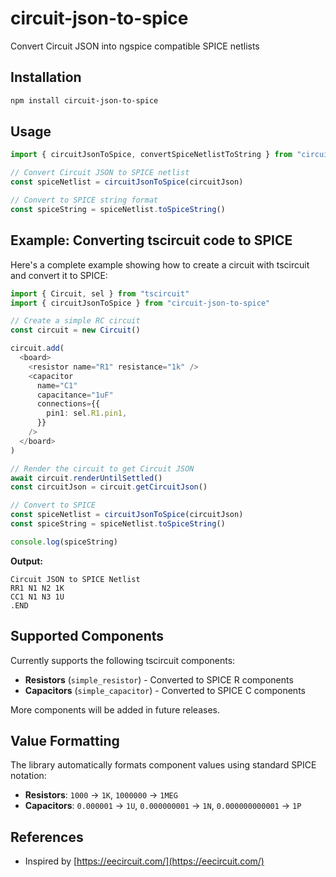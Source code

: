 # circuit-json-to-spice

Convert Circuit JSON into ngspice compatible SPICE netlists

## Installation

```bash
npm install circuit-json-to-spice
```

## Usage

```typescript
import { circuitJsonToSpice, convertSpiceNetlistToString } from "circuit-json-to-spice"

// Convert Circuit JSON to SPICE netlist
const spiceNetlist = circuitJsonToSpice(circuitJson)

// Convert to SPICE string format
const spiceString = spiceNetlist.toSpiceString()
```

## Example: Converting tscircuit code to SPICE

Here's a complete example showing how to create a circuit with tscircuit and convert it to SPICE:

```typescript
import { Circuit, sel } from "tscircuit"
import { circuitJsonToSpice } from "circuit-json-to-spice"

// Create a simple RC circuit
const circuit = new Circuit()

circuit.add(
  <board>
    <resistor name="R1" resistance="1k" />
    <capacitor
      name="C1" 
      capacitance="1uF"
      connections={{
        pin1: sel.R1.pin1,
      }}
    />
  </board>
)

// Render the circuit to get Circuit JSON
await circuit.renderUntilSettled()
const circuitJson = circuit.getCircuitJson()

// Convert to SPICE
const spiceNetlist = circuitJsonToSpice(circuitJson)
const spiceString = spiceNetlist.toSpiceString()

console.log(spiceString)
```

**Output:**
```spice
Circuit JSON to SPICE Netlist
RR1 N1 N2 1K
CC1 N1 N3 1U
.END
```

## Supported Components

Currently supports the following tscircuit components:

- **Resistors** (`simple_resistor`) - Converted to SPICE R components
- **Capacitors** (`simple_capacitor`) - Converted to SPICE C components

More components will be added in future releases.

## Value Formatting

The library automatically formats component values using standard SPICE notation:

- **Resistors**: `1000` → `1K`, `1000000` → `1MEG`
- **Capacitors**: `0.000001` → `1U`, `0.000000001` → `1N`, `0.000000000001` → `1P`

## References

- Inspired by [https://eecircuit.com/](https://eecircuit.com/)
